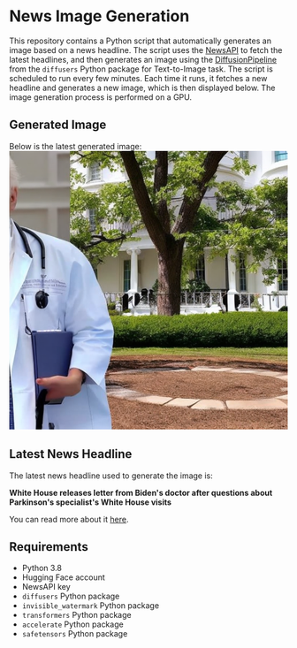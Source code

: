 # News Image Generation
This repository contains a Python script that automatically generates an image based on a news headline. The script uses the [NewsAPI](https://newsapi.org/) to fetch the latest headlines, and then generates an image using the [DiffusionPipeline](https://github.com/huggingface/diffusers) from the `diffusers` Python package for Text-to-Image task.
The script is scheduled to run every few minutes. Each time it runs, it fetches a new headline and generates a new image, which is then displayed below. The image generation process is performed on a GPU.

## Generated Image
Below is the latest generated image:
![Generated Image](image.png)

## Latest News Headline
The latest news headline used to generate the image is:

**White House releases letter from Biden's doctor after questions about Parkinson's specialist's White House visits**

You can read more about it [here](https://news.google.com/rss/articles/CBMiXWh0dHBzOi8vd3d3LmNic25ld3MuY29tL25ld3Mvd2hpdGUtaG91c2UtYnJpZWZpbmcta2FyaW5lLWplYW4tcGllcnJlLWJpZGVuLXBhcmtpbnNvbnMtZG9jdG9yL9IBYWh0dHBzOi8vd3d3LmNic25ld3MuY29tL2FtcC9uZXdzL3doaXRlLWhvdXNlLWJyaWVmaW5nLWthcmluZS1qZWFuLXBpZXJyZS1iaWRlbi1wYXJraW5zb25zLWRvY3Rvci8?oc=5).

## Requirements
- Python 3.8
- Hugging Face account
- NewsAPI key
- `diffusers` Python package
- `invisible_watermark` Python package
- `transformers` Python package
- `accelerate` Python package
- `safetensors` Python package
